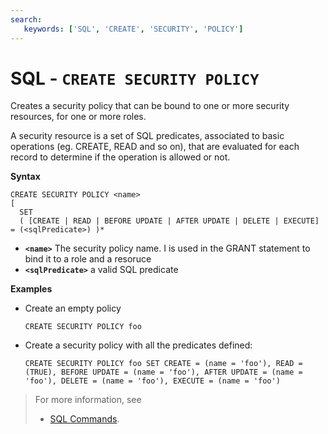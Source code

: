 ```yaml
---
search:
   keywords: ['SQL', 'CREATE', 'SECURITY', 'POLICY']
---
```


# SQL - `CREATE SECURITY POLICY`

Creates a security policy that can be bound to one or more security resources, for one or more roles.  

A security resource is a set of SQL predicates, associated to basic operations (eg. CREATE, READ and so on), that are evaluated for each record to determine if the operation is allowed or not.

**Syntax**

```
CREATE SECURITY POLICY <name> 
[
  SET
  ( [CREATE | READ | BEFORE UPDATE | AFTER UPDATE | DELETE | EXECUTE] = (<sqlPredicate>) )*
```
- **`<name>`** The security policy name. I is used in the GRANT statement to bind it to a role and a resoruce
- **`<sqlPredicate>`** a valid SQL predicate

**Examples**

- Create an empty policy

  <pre>
  <code class='lang-sql userinput'>CREATE SECURITY POLICY foo</code>
  </pre>

- Create a security policy with all the predicates defined:

  <pre>
  <code class='lang-sql userinput'>CREATE SECURITY POLICY foo SET CREATE = (name = 'foo'), READ = (TRUE), BEFORE UPDATE = (name = 'foo'), AFTER UPDATE = (name = 'foo'), DELETE = (name = 'foo'), EXECUTE = (name = 'foo')</code>
  </pre>



>For more information, see
>- [SQL Commands](SQL-Commands.md).

